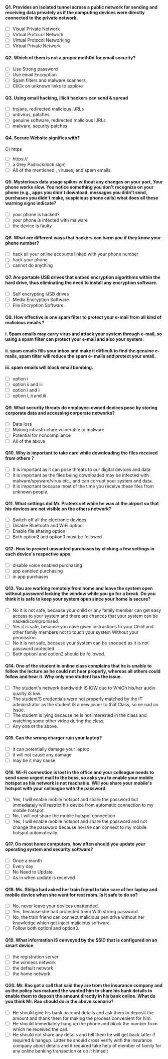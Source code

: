 #### Q1. Provides an isolated tunnel across a public network for sending and receiving data privately as if the computing devices were directly connected to the private network.
- [ ] Visual Private Network
- [ ] Virtual Protocol Network
- [ ] Virtual Protocol Networking
- [ ] Virtual Private Network

#### Q2. Which of them is not a proper meth0d for email security?
- [ ] IJse Strong password
- [ ] Use email Encryption
- [ ] Spam filters and malware scanners
- [ ] CliCk on unknown links to explore

#### Q3. Using email hacking, illicit hackers can send & spread
- [ ] trojans, redirected malicious IJRLs
- [ ] antivirus, patches
- [ ] genuine software, redirected malicious IJRLs
- [ ] malware, security patches

#### Q4. Secure Website signifies with?
C) https
- [ ] https://
- [ ] a Grey Padlock(lock sign)
- [ ] All of the mentioned
, viruses,
and spam emails.

#### Q5. Mysterious data usage spikes without any changes on your part, Your phone works slow. You notice something you don't recognize on your phone (e.g., apps you didn't download, messages you didn't send, purchases you didn't make, suspicious phone calls) what does all these warning signs indicate?
- [ ] your phone is hacked?
- [ ] your phone is infected with malware
- [ ] the device is faulty

#### Q6. What are different ways that hackers can harm you if they know your phone number?
- [ ] hack all your online accounts linked with your phone number
- [ ] hack your phone
- [ ] cannot do anything

#### Q7. Are portable USB drives that embed encryption algorithms within the hard drive, thus eliminating the need to install any encryption software.
- [ ] Self encrypting IJSB drives
- [ ] Media Encryption Software
- [ ] File Encryption Software.

#### Q8. How effective is one spam filter to protect your e-mail from all kind of malicious emails ?
####  i. Spam emails may carry virus and attack your system through e-mail, so using a spam filter can protect your e-mail and also your system.
####  ii. spam emails fills your inbox and make it difficult to find the genuine e-mails, spam tilter will reduce the spam e- mails and protect your email.
####  iii. spam emails will block email bombing.
- [ ] option i
- [ ] option ii and iii
- [ ] option i and ii
- [ ] option i, ii and iii

#### Q9. What security threats do employee-owned devices pose by storing corporate data and accessing corporate networks?
- [ ] Data loss
- [ ] Making infrastructure vulnerable to malware
- [ ] Potential for noncompliance
- [ ] All of the above

#### Q10. Why is important to take care while downloading the files received from others ?
- [ ] It is important as it can pose threats to our digital devices and data
- [ ] It is important as the files being downloaded may be infected with malware/spyware/virus etc., and can corrupt your system and data.
- [ ] It is important because most of the time you receive these files from unknown people.

#### Q11. What settings did Mr. Prateek set while he was at the airport so that his devices are not visible on the others network?
- [ ] Switch off all the electronic devices.
- [ ] Disable Bluetooth and WiFi option.
- [ ] Enable file sharing option
- [ ] Both option2 and option3 must be followed

#### Q12. How to prevent unwanted purchases by clicking a few settings in each device's respective apps.
- [ ] disable voice enabled purchasing
- [ ] app eanbled purchasing
- [ ] in app purchases

#### Q13. You are working remotely from home and leave the system open without password locking the window while you go for a break. Do you think it is safe to keep your system open since your home is secure?
- [ ] No it is not safe, because your child or any family member can get easy access to your system and there are chances that your system can be nacked/compromised.
- [ ] Yes it is safe, because you nave given instructions to your Child and other family members not to touch your system Without your permission.
- [ ] No it is not safe, because your system can be snooped as it is not password protected
- [ ] Both optionl and option2 should be followed.

#### Q14. One of the student in online class complains that he is unable to follow the lecture as he could not hear properly, whereas all others could follow and hear it. Why only one student has the issue.
- [ ] The student's network bandwidth iS IOW due to WhiCh his/her audio quality iS low.
- [ ] The student'S credentials were not properly matched by the IT administrator as the student iS a new joiner to that Class, so ne nad an issue.
- [ ] The student is lying because he is not interested in the class and watching some other video during the class.
- [ ] Any one ot the above.

#### Q15. Can the wrong charger ruin your laptop?
- [ ] it can potentially damage your laptop.
- [ ] it will not cause any damage
- [ ] may be it may cause

#### Q16. Wi-Fi connection is lost in the office and your colleague needs to send some urgent mail to the boss, so asks you to enable your mobile hotspot as his network is not reachable. Will you share your mobile's hotspot with your colleague with the password.
- [ ] Yes, I will enable mobile hotspot and share the password but immediately will restrict his device from automatic connection to my mobile hotspot.
- [ ] No, I will not share the mobile hotspot connection
- [ ] Yes, I will enable mobile hotspot and share the password and not change the password because he/she can connect to my mobile hotspot automatically.

#### Q17. On most home computers, how often should you update your operating system and security software?
- [ ] Once a month
- [ ] Every day
- [ ] No Need to Update
- [ ] As in when update is received

#### Q18. Ms. Shilpa had asked her train friend to take care of her laptop and mobile device when she went for rest room. Is it safe to do so?
- [ ] No, never leave your devices unattended.
- [ ] Yes, because she had protected tnem With strong password.
- [ ] No, the train friend can connect malicious pen drive without her knowledge which get inject malicious software.
- [ ] Follow both optionl and option3.

#### Q19. What information iS conveyed by the SSID that is configured on an smart device
- [ ] the registration server
- [ ] the wireless network
- [ ] the default network
- [ ] the home network

#### Q20. Mr. Rao got a call that said they are trom the insurance company and as the policy has matured the wanted him to share his bank details to enable them to deposit the amount directly in his bank online. What do you think Mr. Rao should do in the above scenario?
- [ ] He should give his bank account details and ask them to deposit the amount and thank them for making the process convenient for him.
- [ ] He should immediately hang up the phone and block the number from which he received the call.
- [ ] He should not share any details and tell them he will get back latter if required & hangup. Latter he should cross verify with the insurance company about details and it required take help of member of family for any online banking transaction or do it himselt
